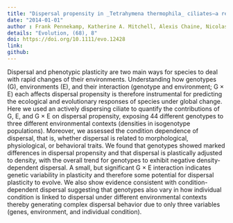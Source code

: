 ```yaml
---
title: "Dispersal propensity in _Tetrahymena thermophila_ ciliates—a reaction norm perspective"
date: "2014-01-01"
author : Frank Pennekamp, Katherine A. Mitchell, Alexis Chaine, Nicolas Schtickzelle
details: "Evolution, (68), 8"
doi: https://doi.org/10.1111/evo.12428
link:
github:
---
```


Dispersal and phenotypic plasticity are two main ways for species to deal with rapid changes of their environments. Understanding how genotypes (G), environments (E), and their interaction (genotype and environment; G × E) each affects dispersal propensity is therefore instrumental for predicting the ecological and evolutionary responses of species under global change. Here we used an actively dispersing ciliate to quantify the contributions of G, E, and G × E on dispersal propensity, exposing 44 different genotypes to three different environmental contexts (densities in isogenotype populations). Moreover, we assessed the condition dependence of dispersal, that is, whether dispersal is related to morphological, physiological, or behavioral traits. We found that genotypes showed marked differences in dispersal propensity and that dispersal is plastically adjusted to density, with the overall trend for genotypes to exhibit negative density-dependent dispersal. A small, but significant G × E interaction indicates genetic variability in plasticity and therefore some potential for dispersal plasticity to evolve. We also show evidence consistent with condition-dependent dispersal suggesting that genotypes also vary in how individual condition is linked to dispersal under different environmental contexts thereby generating complex dispersal behavior due to only three variables (genes, environment, and individual condition).